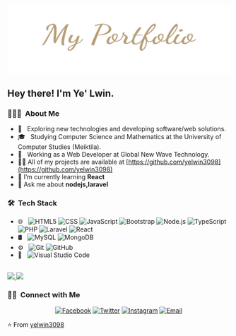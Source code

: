 <img src="https://github.com/yelwin3098/yelwin3098/blob/main/portfolio.png">

<h2> Hey there! I'm Ye' Lwin.</h2>

<h3> 👨🏻‍💻 &nbsp;About Me </h3>

- 🤔 &nbsp; Exploring new technologies and developing software/web solutions.
- 🎓 &nbsp; Studying Computer Science and Mathematics at the University of Computer Studies (Meiktila).
- 💼 &nbsp; Working as a Web Developer at Global New Wave Technology.
- 👨‍💻 All of my projects are available at [https://github.com/yelwin3098](https://github.com/yelwin3098)
- 🌱 I’m currently learning **React**
- 💬 Ask me about **nodejs,laravel**

<h3> 🛠 &nbsp;Tech Stack</h3>

- 🌐 &nbsp;
  ![HTML5](https://img.shields.io/badge/-HTML5-333333?style=flat&logo=HTML5)
  ![CSS](https://img.shields.io/badge/-CSS-333333?style=flat&logo=CSS3&logoColor=1572B6)
  ![JavaScript](https://img.shields.io/badge/-JavaScript-333333?style=flat&logo=javascript)
  ![Bootstrap](https://img.shields.io/badge/-Bootstrap-333333?style=flat&logo=bootstrap&logoColor=563D7C)
  ![Node.js](https://img.shields.io/badge/-Node.js-333333?style=flat&logo=node.js)
  ![TypeScript](https://img.shields.io/badge/-TypeScript-333333?style=flat&logo=typescript)
  ![PHP](https://img.shields.io/badge/-PHP-333333?style=flat&logo=php)
  ![Laravel](https://img.shields.io/badge/-Laravel-333333?style=flat&logo=laravel)
  ![React](https://img.shields.io/badge/-React-333333?style=flat&logo=react)
- 🛢 &nbsp;
  ![MySQL](https://img.shields.io/badge/-MySQL-333333?style=flat&logo=mysql)
  ![MongoDB](https://img.shields.io/badge/-MongoDB-333333?style=flat&logo=mongodb)
- ⚙️ &nbsp;
  ![Git](https://img.shields.io/badge/-Git-333333?style=flat&logo=git)
  ![GitHub](https://img.shields.io/badge/-GitHub-333333?style=flat&logo=github)
- 🔧 &nbsp;
  ![Visual Studio Code](https://img.shields.io/badge/-Visual%20Studio%20Code-333333?style=flat&logo=visual-studio-code&logoColor=007ACC)

<br/>

<a href="https://github.com/yelwin3098">
  <img height="180em" src="https://github-readme-stats.vercel.app/api?username=yelwin3098&theme=buefy&show_icons=true" />
  <img height="180em" src="https://github-readme-stats.vercel.app/api/top-langs/?username=yelwin3098&theme=buefy&layout=compact" />
</a>

<br/>

<h3> 🤝🏻 &nbsp;Connect with Me </h3>

<p align="center">
<a href="https://fb.com/profile.php?id=100010108996072"><img alt="Facebook" src="https://img.shields.io/badge/Website-Ye'%20Lwin-blue?style=flat-square&logo=google-chrome"></a>
<a href="https://twitter.com/yelwin030"><img alt="Twitter" src="https://img.shields.io/badge/Twitter-Ye%20Lwin-blue?style=flat-square&logo=twitter"></a>
<a href="https://instagram.com/ye_lwin"><img alt="Instagram" src="https://img.shields.io/badge/Instagram-ye_lwin-blue?style=flat-square&logo=instagram"></a>
<a href="mailto:yelwin030@gamil.com"><img alt="Email" src="https://img.shields.io/badge/Email-yelwin030@gamil.com-blue?style=flat-square&logo=gmail"></a>
</p>

⭐️ From [yelwin3098](https://github.com/yelwin3098)
